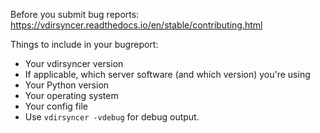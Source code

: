 Before you submit bug reports: https://vdirsyncer.readthedocs.io/en/stable/contributing.html

Things to include in your bugreport:

* Your vdirsyncer version
* If applicable, which server software (and which version) you're using
* Your Python version
* Your operating system
* Your config file
* Use `vdirsyncer -vdebug` for debug output.
